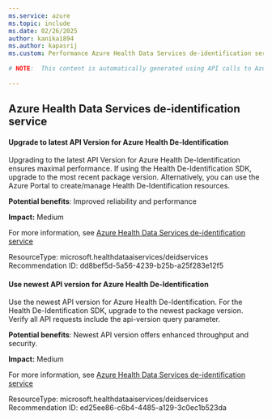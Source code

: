 ```yaml
---
ms.service: azure
ms.topic: include
ms.date: 02/26/2025
author: kanika1894
ms.author: kapasrij
ms.custom: Performance Azure Health Data Services de-identification service
  
# NOTE:  This content is automatically generated using API calls to Azure. Any edits made on these files will be overwritten in the next run of the script. 
  
---
```

  
## Azure Health Data Services de-identification service  
  
<!--dd8bef5d-5a56-4239-b25b-a25f283e12f5_begin-->

#### Upgrade to latest API Version for Azure Health De-Identification  
  
Upgrading to the latest API Version for Azure Health De-Identification ensures maximal performance. If using the Health De-Identification SDK, upgrade to the most recent package version. Alternatively, you can use the Azure Portal to create/manage Health De-Identification resources.  
  
**Potential benefits**: Improved reliability and performance  

**Impact:** Medium
  
For more information, see [Azure Health Data Services de-identification service](/azure/healthcare-apis/deidentification/)  

ResourceType: microsoft.healthdataaiservices/deidservices  
Recommendation ID: dd8bef5d-5a56-4239-b25b-a25f283e12f5  


<!--dd8bef5d-5a56-4239-b25b-a25f283e12f5_end-->

<!--ed25ee86-c6b4-4485-a129-3c0ec1b523da_begin-->

#### Use newest API version for Azure Health De-Identification  
  
Use the newest API version for Azure Health De-Identification. For the Health De-Identification SDK, upgrade to the newest package version. Verify all API requests include the api-version query parameter.  
  
**Potential benefits**: Newest API version offers enhanced throughput and security.  

**Impact:** Medium
  
For more information, see [Azure Health Data Services de-identification service](/azure/healthcare-apis/deidentification)  

ResourceType: microsoft.healthdataaiservices/deidservices  
Recommendation ID: ed25ee86-c6b4-4485-a129-3c0ec1b523da  


<!--ed25ee86-c6b4-4485-a129-3c0ec1b523da_end-->

<!--articleBody-->
